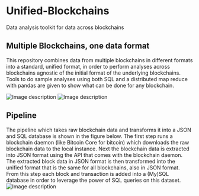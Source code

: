 # Unified-Blockchains
Data analysis toolkit for data across blockchains

## Multiple Blockchains, one data format
This repository combines data from multiple blockchains in different formats into a standard, unified format, in order to perform analyses across blockchains agnostic of the initial format of the underlying blockchains. Tools to do sample analyses using both SQL and a distributed map reduce with pandas are given to show what can be done for any blockchain. 

![Image description](https://raw.githubusercontent.com/velicanu/unified-blockchains/master/img/img-1.png) ![Image description](https://raw.githubusercontent.com/velicanu/unified-blockchains/master/img/img-2.png)

## Pipeline
The pipeline which takes raw blockchain data and transforms it into a JSON and SQL database is shown in the figure below. The first step runs a blockchain daemon (like Bitcoin Core for bitcoin) which downloads the raw blockchain data to the local instance. Next the blockchain data is extracted into JSON format using the API that comes with the blockchain daemon. The extracted block data in JSON format is then transformed into the unified format that is the same for all blockchains, also in JSON format. From this step each block and transaction is added into a (My)SQL database in order to leverage the power of SQL queries on this dataset. 
![Image description](https://raw.githubusercontent.com/velicanu/unified-blockchains/master/img/img-3.png)
